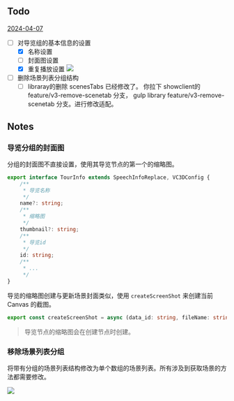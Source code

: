 ## Todo

[2024-04-07](2024-04-07.md)

- [ ] 对导览组的基本信息的设置
	- [x] 名称设置
	- [ ] 封面图设置
	- [x] 重复播放设置
![](Pasted%20image%2020240408093606.png)
- [ ] 删除场景列表分组结构
	- [ ] libraray的删除 scenesTabs 已经修改了。 你拉下 showclient的 feature/v3-remove-scenetab 分支， gulp library feature/v3-remove-scenetab 分支。进行修改适配。

## Notes

### 导览分组的封面图

分组的封面图不直接设置，使用其导览节点的第一个的缩略图。

```ts
export interface TourInfo extends SpeechInfoReplace, VC3DConfig {
    /**
     * 导览名称
     */
    name?: string;
    /**
     * 缩略图
     */
    thumbnail?: string;
    /**
     * 导览id
     */
    id: string;
    /**
     * ...
     */
}
```

导览的缩略图创建与更新场景封面类似，使用 `createScreenShot` 来创建当前 Canvas 的截图。

```ts
export const createScreenShot = async (data_id: string, fileName: string) => {
```

> 导览节点的缩略图会在创建节点时创建。

### 移除场景列表分组

将带有分组的场景列表结构修改为单个数组的场景列表。所有涉及到获取场景的方法都需要修改。

![](Pasted%20image%2020240408132435.png)